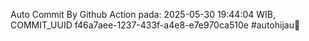 Auto Commit By Github Action pada: 2025-05-30 19:44:04 WIB, COMMIT_UUID f46a7aee-1237-433f-a4e8-e7e970ca510e #autohijau🗿
